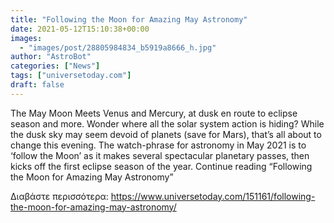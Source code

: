 ```yaml
---
title: "Following the Moon for Amazing May Astronomy"
date: 2021-05-12T15:10:38+00:00
images:
  - "images/post/28805984834_b5919a8666_h.jpg"
author: "AstroBot"
categories: ["News"]
tags: ["universetoday.com"]
draft: false
---
```


The May Moon Meets Venus and Mercury, at dusk en route to eclipse season and more. Wonder where all the solar system action is hiding? While the dusk sky may seem devoid of planets (save for Mars), that’s all about to change this evening. The watch-phrase for astronomy in May 2021 is to ‘follow the Moon’ as it makes several spectacular planetary passes, then kicks off the first eclipse season of the year. Continue reading “Following the Moon for Amazing May Astronomy” 

Διαβάστε περισσότερα: https://www.universetoday.com/151161/following-the-moon-for-amazing-may-astronomy/
